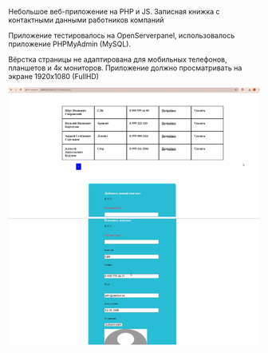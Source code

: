 Небольшое веб-приложение на PHP и JS. Записная книжка с контактными данными работников компаний

Приложение тестировалось на OpenServerpanel, использовалось приложение PHPMyAdmin (MySQL).

Вёрстка страницы не адаптирована для мобильных телефонов, планшетов и 4к мониторов. Приложение должно просматривать на экране 1920x1080 (FullHD)

![Главная](2.jpg)
![Изменение записи](1.jpg)
